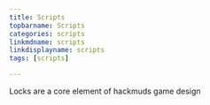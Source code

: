 ```yaml
---
title: Scripts
topbarname: Scripts
categories: scripts
linkmdname: scripts
linkdisplayname: scripts
tags: [scripts]

---
```


Locks are a core element of hackmuds game design